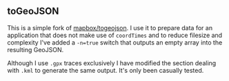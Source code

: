 ## toGeoJSON

This is a simple fork of [mapbox/togeojson](https://github.com/mapbox/togeojson). I use it to prepare data for an application that does not make use of `coordTimes` and to reduce filesize and complexity I've added a `-n=true` switch that outputs an empty array into the resulting GeoJSON.

Although I use `.gpx` traces exclusively I have modified the section dealing with `.kml` to generate the same output. It's only been casually tested.
 

